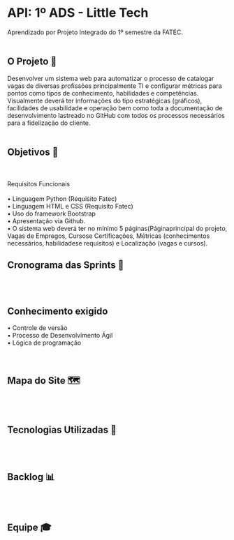 # API: 1º ADS - Little Tech

Aprendizado por Projeto Integrado do 1º semestre da FATEC.
<br>
<br>
<h2> O Projeto 💼 </h2>
Desenvolver um sistema web para automatizar o processo de catalogar vagas de diversas profissões principalmente  TI  e  configurar  métricas  para  pontos  como  tipos  de  conhecimento,  habilidades  e competências.  Visualmente  deverá  ter  informações  do  tipo  estratégicas  (gráficos),  facilidades  de usabilidade  e operação bem como toda a documentação de desenvolvimento lastreado no GitHub com todos os processos necessários para a fidelização do cliente. 
<br>
<br>
<h2>Objetivos 📌</h2>
<br>
<br>
Requisitos Funcionais<br>
<br>
• Linguagem Python (Requisito Fatec)<br>
• Linguagem HTML e CSS (Requisito Fatec)<br>
• Uso do framework Bootstrap<br>
• Apresentação via Github.<br>
• O sistema web deverá ter no mínimo 5 páginas(Páginaprincipal do projeto, Vagas de Empregos, Cursose Certificações, Métricas (conhecimentos necessários, habilidadese requisitos) e Localização (vagas e cursos).
<h2>Cronograma das Sprints 📆</h2>
<br>
<br>
<h2>Conhecimento exigido</h2>
• Controle de versão<br>
• Processo de Desenvolvimento Ágil<br>
• Lógica de programação<br>
<br>
<br>
<h2>Mapa do Site 🗺️</h2>
<br>
<br>
<h2>Tecnologias Utilizadas 🔧</h2>
<br>
<br>
<h2>Backlog 📊 </h2>
<br>
<br>
<h2>Equipe 🎓</h2>
<br>
<br>


